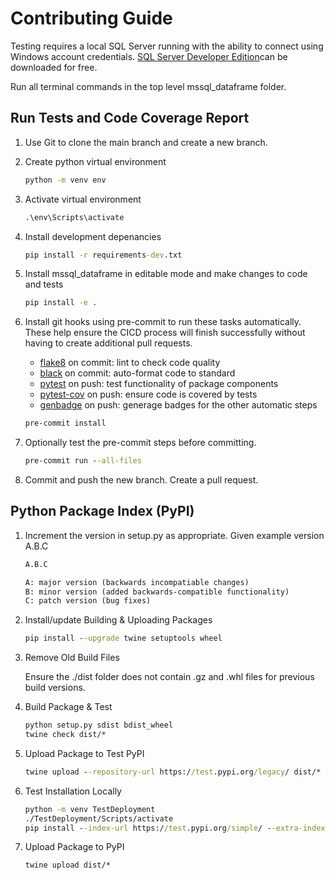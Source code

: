 # Contributing Guide

Testing requires a local SQL Server running with the ability to connect using Windows account credentials.  [SQL Server Developer Edition](https://www.microsoft.com/en-us/sql-server/sql-server-downloads)can be downloaded for free.

Run all terminal commands in the top level mssql_dataframe folder.

## Run Tests and Code Coverage Report

1. Use Git to clone the main branch and create a new branch.

2. Create python virtual environment

    ``` cmd
    python -m venv env
    ```

3. Activate virtual environment

    ``` cmd
    .\env\Scripts\activate
    ```

4. Install development depenancies

    ``` cmd
    pip install -r requirements-dev.txt
    ```

5. Install mssql_dataframe in editable mode and make changes to code and tests

    ``` cmd
    pip install -e .
    ```

6. Install git hooks using pre-commit to run these tasks automatically. These help ensure the CICD process will finish successfully without having to create additional pull requests.

    - [flake8](https://github.com/psf/black) on commit: lint to check code quality
    - [black](https://github.com/PyCQA/flake8) on commit: auto-format code to standard
    - [pytest](https://github.com/pytest-dev/pytest) on push: test functionality of package components
    - [pytest-cov](https://github.com/pytest-dev/pytest-cov) on push: ensure code is covered by tests
    - [genbadge](https://github.com/smarie/python-genbadge) on push: generage badges for the other automatic steps

    ```cmd
    pre-commit install
    ```

7. Optionally test the pre-commit steps before committing.

    ``` cmd
    pre-commit run --all-files
    ```

8. Commit and push the new branch. Create a pull request.

## Python Package Index (PyPI)

1. Increment the version in setup.py as appropriate. Given example version A.B.C

    ```txt
    A.B.C

    A: major version (backwards incompatiable changes)
    B: minor version (added backwards-compatible functionality)
    C: patch version (bug fixes)
    ```

2. Install/update Building & Uploading Packages

    ``` cmd
    pip install --upgrade twine setuptools wheel
    ```

3. Remove Old Build Files

    Ensure the ./dist folder does not contain .gz and .whl files for previous build versions.

4. Build Package & Test

    ``` cmd
    python setup.py sdist bdist_wheel
    twine check dist/*
    ```

5. Upload Package to Test PyPI

    ``` cmd
    twine upload --repository-url https://test.pypi.org/legacy/ dist/*
    ```

6. Test Installation Locally

    ```cmd
    python -m venv TestDeployment
    ./TestDeployment/Scripts/activate
    pip install --index-url https://test.pypi.org/simple/ --extra-index-url https://pypi.org/simple/ mssql_dataframe
    ```

7. Upload Package to PyPI

    ``` cmd
    twine upload dist/*
    ```
